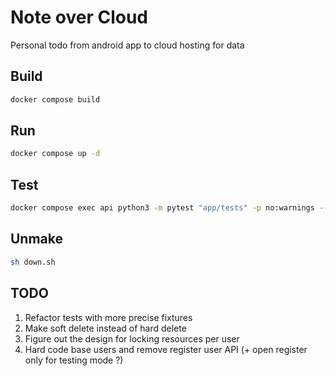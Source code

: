 # Note over Cloud
Personal todo from android app to cloud hosting for data

## Build
```sh
docker compose build
```

## Run
```sh
docker compose up -d
```

## Test
```sh
docker compose exec api python3 -m pytest "app/tests" -p no:warnings --cov="app"
```

## Unmake
```sh
sh down.sh
```

## TODO
1. Refactor tests with more precise fixtures
2. Make soft delete instead of hard delete
3. Figure out the design for locking resources per user
4. Hard code base users and remove register user API (+ open register only for testing mode ?)